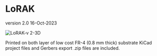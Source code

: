 # LoRAK

version 2.0 16-Oct-2023

![LoRAK-v 2-3D](https://github.com/FranPosi/LoRAK/assets/132723330/328b754d-068d-42cc-923b-16e0a9798838)

Printed on both layer of low cost FR-4 (0.8 mm thick) substrate
KiCad project files and Gerbers export .zip files are included. 
